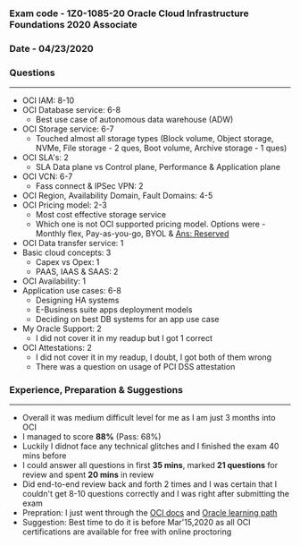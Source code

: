 ### Exam code - 1Z0-1085-20 Oracle Cloud Infrastructure Foundations 2020 Associate
### Date - 04/23/2020

### Questions
-------------
* OCI IAM: 8-10
* OCI Database service: 6-8
    * Best use case of autonomous data warehouse (ADW)
* OCI Storage service: 6-7
    * Touched almost all storage types (Block volume, Object storage, NVMe, File storage - 2 ques, Boot volume, Archive storage - 1 ques)
* OCI SLA's: 2
    * SLA Data plane vs Control plane, Performance & Application plane
* OCI VCN: 6-7 
    * Fass connect & IPSec VPN: 2
* OCI Region, Availability Domain, Fault Domains: 4-5
* OCI Pricing model: 2-3
   * Most cost effective storage service
   * Which one is not OCI supported pricing model. Options were - Monthly flex, Pay-as-you-go, BYOL & [Ans: Reserved](https://www.oracle.com/in/cloud/pricing.html)
* OCI Data transfer service: 1
* Basic cloud concepts: 3
    * Capex vs Opex: 1
    * PAAS, IAAS & SAAS: 2
* OCI Availability: 1
* Application use cases: 6-8
    * Designing HA systems
    * E-Business suite apps deployment models
    * Deciding on best DB systems for an app use case
* My Oracle Support: 2
    * I did not cover it in my readup but I got 1 correct
* OCI Attestations: 2
    * I did not cover it in my readup, I doubt, I got both of them wrong
    * There was a question on usage of PCI DSS attestation

### Experience, Preparation & Suggestions
-----------------------------------------
* Overall it was medium difficult level for me as I am just 3 months into OCI
* I managed to score **88%** (Pass: 68%)
* Luckily I didnot face any technical glitches and I finished the exam 40 mins before
* I could answer all questions in first **35 mins**, marked **21 questions** for review and spent **20 mins** in review
* Did end-to-end review back and forth 2 times and I was certain that I couldn't get 8-10 questions correctly and I was right after submitting the exam
* Prepration: I just went through the [OCI docs](https://docs.cloud.oracle.com/en-us/iaas/Content/home.htm) and [Oracle learning path](https://learn.oracle.com/ols/learning-path/understand-oci-foundations/35644/75258)
* Suggestion: Best time to do it is before Mar'15,2020 as all OCI certifications are available for free with online proctoring
